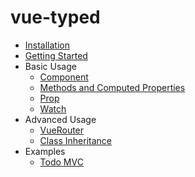 # vue-typed

* [Installation](installation.md)
* [Getting Started](getting-started.md)
* Basic Usage
	* [Component](usage/component.md)
	* [Methods and Computed Properties](usage/methods-and-computed-properties.md)
	* [Prop](usage/props.md)
	* [Watch](usage/watch.md)	
* Advanced Usage
	* [VueRouter](advanced/vue-router.md)
	* [Class Inheritance](advanced/class-inheritance.md)
* Examples
	* [Todo MVC](examples/todo-mvc.md)